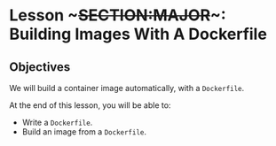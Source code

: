 <!SLIDE>
# Lesson ~~~SECTION:MAJOR~~~: Building Images With A Dockerfile

## Objectives

We will build a container image automatically, with a `Dockerfile`.

At the end of this lesson, you will be able to:

* Write a `Dockerfile`.
* Build an image from a `Dockerfile`.
